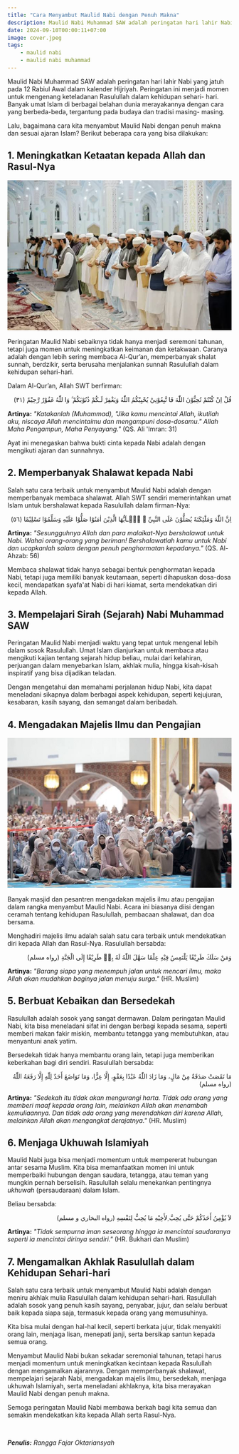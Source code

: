 ```yaml
---
title: "Cara Menyambut Maulid Nabi dengan Penuh Makna"
description: Maulid Nabi Muhammad SAW adalah peringatan hari lahir Nabi yang jatuh pada 12 Rabiul Awal dalam kalender Hijriyah. Peringatan ini menjadi momen untuk mengenang keteladanan Rasulullah dalam kehidupan sehari-hari.
date: 2024-09-10T00:00:11+07:00
image: cover.jpeg
tags:
    - maulid nabi
    - maulid nabi muhammad
---
```


Maulid Nabi Muhammad SAW adalah peringatan hari lahir Nabi yang jatuh
pada 12 Rabiul Awal dalam kalender Hijriyah. Peringatan ini menjadi
momen untuk mengenang keteladanan Rasulullah dalam kehidupan sehari-
hari. Banyak umat Islam di berbagai belahan dunia merayakannya dengan
cara yang berbeda-beda, tergantung pada budaya dan tradisi masing-
masing.

Lalu, bagaimana cara kita menyambut Maulid Nabi dengan penuh makna dan                                                sesuai ajaran Islam? Berikut beberapa cara yang bisa dilakukan:

## 1. Meningkatkan Ketaatan kepada Allah dan Rasul-Nya

![Melaksanakan shalat adalah salah satu bentuk ketaatan kepada Allah dan Rasul-Nya](01.jpeg)

Peringatan Maulid Nabi sebaiknya tidak hanya menjadi seremoni tahunan,
tetapi juga momen untuk meningkatkan keimanan dan ketakwaan. Caranya
adalah dengan lebih sering membaca Al-Qur’an, memperbanyak shalat
sunnah, berdzikir, serta berusaha menjalankan sunnah Rasulullah dalam
kehidupan sehari-hari.

Dalam Al-Qur’an, Allah SWT berfirman:

<div align="right">
قُلْ اِنْ كُنْتُمْ تُحِبُّوْنَ اللّٰهَ فَا تَّبِعُوْنِيْ يُحْبِبْكُمُ اللّٰهُ وَيَغْفِرْ لَـكُمْ ذُنُوْبَكُمْ ۗ وَا للّٰهُ غَفُوْرٌ رَّحِيْمٌ (٣١)
</div>

**Artinya:** _"Katakanlah (Muhammad), "Jika kamu mencintai Allah, ikutilah
aku, niscaya Allah mencintaimu dan mengampuni dosa-dosamu." Allah Maha
Pengampun, Maha Penyayang."_ (QS. Ali 'Imran: 31)

Ayat ini menegaskan bahwa bukti cinta kepada Nabi adalah dengan
mengikuti ajaran dan sunnahnya.

## 2. Memperbanyak Shalawat kepada Nabi

Salah satu cara terbaik untuk menyambut Maulid Nabi adalah dengan                                                     memperbanyak membaca shalawat. Allah SWT sendiri memerintahkan umat
Islam untuk bershalawat kepada Rasulullah dalam firman-Nya:

<div align="right">
اِنَّ اللّٰهَ وَمَلٰٓئِكَتَهٗ يُصَلُّوْنَ عَلَى النَّبِيِّ ۗ يٰۤـاَيُّهَا الَّذِيْنَ اٰمَنُوْا صَلُّوْا عَلَيْهِ وَسَلِّمُوْا تَسْلِيْمًا (٥٦)
</div>

**Artinya:** _"Sesungguhnya Allah dan para malaikat-Nya bershalawat untuk
Nabi. Wahai orang-orang yang beriman! Bershalawatlah kamu untuk Nabi
dan ucapkanlah salam dengan penuh penghormatan kepadanya."_ (QS. Al-Ahzab: 56)

Membaca shalawat tidak hanya sebagai bentuk penghormatan kepada Nabi,
tetapi juga memiliki banyak keutamaan, seperti dihapuskan dosa-dosa
kecil, mendapatkan syafa'at Nabi di hari kiamat, serta mendekatkan
diri kepada Allah.

## 3. Mempelajari Sirah (Sejarah) Nabi Muhammad SAW

Peringatan Maulid Nabi menjadi waktu yang tepat untuk mengenal lebih
dalam sosok Rasulullah. Umat Islam dianjurkan untuk membaca atau
mengikuti kajian tentang sejarah hidup beliau, mulai dari kelahiran,
perjuangan dalam menyebarkan Islam, akhlak mulia, hingga kisah-kisah
inspiratif yang bisa dijadikan teladan.

Dengan mengetahui dan memahami perjalanan hidup Nabi, kita dapat meneladani sikapnya
dalam berbagai aspek kehidupan, seperti kejujuran, kesabaran, kasih
sayang, dan semangat dalam beribadah.

## 4. Mengadakan Majelis Ilmu dan Pengajian

![Pengajian di masjid](02.jpeg)

Banyak masjid dan pesantren mengadakan majelis ilmu atau pengajian
dalam rangka menyambut Maulid Nabi. Acara ini biasanya diisi dengan
ceramah tentang kehidupan Rasulullah, pembacaan shalawat, dan doa
bersama.

Menghadiri majelis ilmu adalah salah satu cara terbaik untuk
mendekatkan diri kepada Allah dan Rasul-Nya. Rasulullah bersabda:

<div align="right">
وَمَنْ سَلَكَ طَرِيْقًا يَلْتَمِسُ فِيْهِ عِلْمًا سَهَّلَ اللّٰهُ لَهُ بِهٖ طَرِيْقًا إِلَى الْجَنَّةِ (رواه مسلم)
</div>

**Artinya:** _"Barang siapa yang menempuh jalan untuk mencari ilmu, maka
Allah akan mudahkan baginya jalan menuju surga."_ (HR. Muslim)

## 5. Berbuat Kebaikan dan Bersedekah

Rasulullah adalah sosok yang sangat dermawan. Dalam peringatan Maulid
Nabi, kita bisa meneladani sifat ini dengan berbagi kepada sesama,
seperti memberi makan fakir miskin, membantu tetangga yang
membutuhkan, atau menyantuni anak yatim.

Bersedekah tidak hanya membantu orang lain, tetapi juga memberikan
keberkahan bagi diri sendiri. Rasulullah bersabda:

<div align="right">
مَا نَقَصَتْ صَدَقَةٌ مِنْ مَالٍ، وَمَا زَادَ اللّٰهُ عَبْدًا بِعَفْوٍ، إِلَّا عِزًّا، وَمَا تَوَاضَعَ أَحَدٌ لِلّٰهِ إِلَّا رَفَعَهُ اللّٰهُ (رواه مسلم)
</div>

**Artinya:** _"Sedekah itu tidak akan mengurangi harta. Tidak ada orang
yang memberi maaf kepada orang lain, melainkan Allah akan menambah
kemuliaannya. Dan tidak ada orang yang merendahkan diri karena Allah,
melainkan Allah akan mengangkat derajatnya."_ (HR. Muslim)

## 6. Menjaga Ukhuwah Islamiyah

Maulid Nabi juga bisa menjadi momentum untuk mempererat hubungan antar
sesama Muslim. Kita bisa memanfaatkan momen ini untuk memperbaiki
hubungan dengan saudara, tetangga, atau teman yang mungkin pernah
berselisih. Rasulullah selalu menekankan pentingnya _ukhuwah_
(persaudaraan) dalam Islam.

Beliau bersabda:

<div align="right">
ﻻَ ﻳُﺆْﻣِﻦُ ﺃَﺣَﺪُﻛُﻢْ ﺣَﺘَّﻰ ﻳُﺤِﺐَّ ِﻷَﺧِﻴْﻪِ ﻣَﺎ ﻳُﺤِﺐُّ ﻟِﻨَﻔْﺴِﻪِ (رواه البخاري و مسلم)
</div>

**Artinya:** _"Tidak sempurna iman seseorang hingga ia mencintai saudaranya
seperti ia mencintai dirinya sendiri."_ (HR. Bukhari dan Muslim)

## 7. Mengamalkan Akhlak Rasulullah dalam Kehidupan Sehari-hari

Salah satu cara terbaik untuk menyambut Maulid Nabi adalah dengan
meniru akhlak mulia Rasulullah dalam kehidupan sehari-hari. Rasulullah
adalah sosok yang penuh kasih sayang, penyabar, jujur, dan selalu
berbuat baik kepada siapa saja, termasuk kepada orang yang
memusuhinya.

Kita bisa mulai dengan hal-hal kecil, seperti berkata jujur, tidak menyakiti
orang lain, menjaga lisan, menepati janji, serta bersikap santun
kepada semua orang.

Menyambut Maulid Nabi bukan sekadar seremonial tahunan, tetapi harus
menjadi momentum untuk meningkatkan kecintaan kepada Rasulullah dengan
mengamalkan ajarannya. Dengan memperbanyak shalawat, mempelajari
sejarah Nabi, mengadakan majelis ilmu, bersedekah, menjaga ukhuwah
Islamiyah, serta meneladani akhlaknya, kita bisa merayakan Maulid Nabi
dengan penuh makna.

Semoga peringatan Maulid Nabi membawa berkah bagi kita
semua dan semakin mendekatkan kita kepada Allah serta Rasul-Nya.

</br>

_**Penulis:** Rangga Fajar Oktariansyah_

